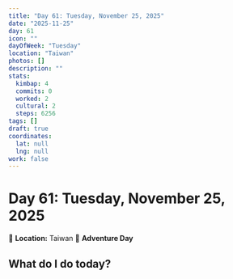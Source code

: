 ```yaml
---
title: "Day 61: Tuesday, November 25, 2025"
date: "2025-11-25"
day: 61
icon: ""
dayOfWeek: "Tuesday"
location: "Taiwan"
photos: []
description: ""
stats:
  kimbap: 4
  commits: 0
  worked: 2
  cultural: 2
  steps: 6256
tags: []
draft: true
coordinates:
  lat: null
  lng: null
work: false
---
```

# Day 61: Tuesday, November 25, 2025

📍 **Location:** Taiwan
🎒 **Adventure Day**

## What do I do today?


